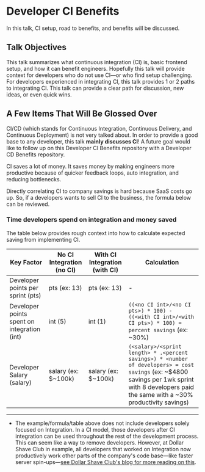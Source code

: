 # Developer CI Benefits

In this talk, CI setup, road to benefits, and benefits will be discussed.

## Talk Objectives

This talk summarizes what continuous integration (CI) is, basic frontend setup, and how it can benefit engineers.
Hopefully this talk will provide context for developers who do not use CI—or who find setup challenging.
For developers experienced in integrating CI, this talk provides 1 or 2 paths to integrating CI. This talk can provide a clear path for discussion, new ideas, or even quick wins.

## A Few Items That Will Be Glossed Over

CI/CD (which stands for Continuous Integration, Continuous Delivery, and Continuous Deployment) is not very talked about. In order to provide a good base to any developer, this talk **mainly discusses CI**!
A future goal would like to follow up on this Developer CI Benefits repository with a Developer CD Benefits repository.

CI saves a lot of money. It saves money by making engineers more productive because of quicker feedback loops, auto integration, and reducing bottlenecks.

Directly correlating CI to company savings is hard because SaaS costs go up. So, if a developers wants to sell CI to the business, the formula below can be reviewed.

### Time developers spend on integration and money saved

The table below provides rough context into how to calculate expected saving from implementing CI.

| Key Factor | No CI Integration (no CI) | With CI Integration (with CI) | Calculation
|---|---|---|---|
| Developer points per sprint (pts) | pts (ex: 13)  | pts (ex: 13) | - |
| Developer points spent on integration  (int) | int (5) | int (1) |  `((<no CI int>/<no CI pts>) * 100) - ((<with CI int>/<with CI pts>) * 100) = percent savings` (ex: ~30%) |
| Developer Salary (salary) | salary (ex: $~100k) | salary (ex: $~100k) | `(<salary>/<sprint length> * .<percent savings>) * <number of developers> = cost savings` (ex: ~$4800 savings per 1wk sprint with 8 developers paid the same with a ~30% productivity savings) |

----

* The example/formula/table above does not include developers solely focused on Integration. In a CI model, those developers after CI integration can be used throughout the rest of the development process. This can seem like a way to remove developers. However, at Dollar Shave Club in example, all developers that worked on Integration now productively work other parts of the company's code base—like faster server spin-ups—[see Dollar Shave Club's blog for more reading on this](https://engineering.dollarshaveclub.com/).
